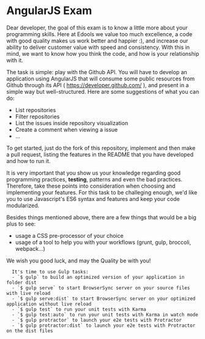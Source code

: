 AngularJS Exam
==============

Dear developer, the goal of this exam is to know a little more about your programming skills. Here at Edools we value too much excellence, a code with good quality makes us work better and happier :), and increase our ability to deliver customer value with speed and consistency. With this in mind, we want to know how you think the code, and how is your relationship with it.

The task is simple: play with the Github API. You will have to develop an application using AngularJS that will consume some public resources from Github through its API ( https://developer.github.com/ ), and present in a simple way but well-structured. Here are some suggestions of what you can do:

- List repositories
- Filter repositories
- List the issues inside repository visualization
- Create a comment when viewing a issue
- ...

To get started, just do the fork of this repository, implement and then make a pull request, listing the features in the README that you have developed and how to run it.

It is very important that you show us your knowledge regarding good programming practices, **testing**, patterns and even the bad practices. Therefore, take these points into consideration when choosing and implementing your features. For this task to be challeging enough, we'd like you to use Javascript's ES6 syntax and features and keep your code modularized.

Besides things mentioned above, there are a few things that would be a big plus to see:

- usage a CSS pre-processor of your choice
- usage of a tool to help you with your workflows (grunt, gulp, broccoli, webpack...)

We wish you good luck, and may the Quality be with you!

```
  It's time to use Gulp tasks:
  - `$ gulp` to build an optimized version of your application in folder dist
  - `$ gulp serve` to start BrowserSync server on your source files with live reload
  - `$ gulp serve:dist` to start BrowserSync server on your optimized application without live reload
  - `$ gulp test` to run your unit tests with Karma
  - `$ gulp test:auto` to run your unit tests with Karma in watch mode
  - `$ gulp protractor` to launch your e2e tests with Protractor
  - `$ gulp protractor:dist` to launch your e2e tests with Protractor on the dist files
```
